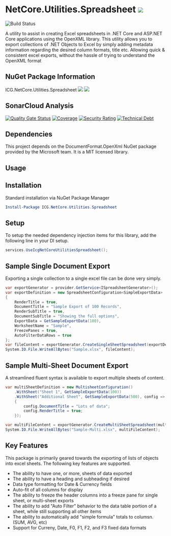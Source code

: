 # NetCore.Utilities.Spreadsheet ![](https://img.shields.io/github/license/iowacomputergurus/netcore.utilities.spreadsheet.svg)

![Build Status](https://github.com/IowaComputerGurus/netcore.utilities.spreadsheet/actions/workflows/ci-build.yml/badge.svg)

A utility to assist in creating Excel spreadsheets in .NET Core and ASP.NET Core applications using the OpenXML library.  This utility allows you to export collections of .NET Objects to Excel by simply adding metadata information regarding the desired column formats, title etc.  Allowing quick & consistent excel exports, without the hassle of trying to understand the OpenXML format

## NuGet Package Information
ICG.NetCore.Utilities.Spreadsheet ![](https://img.shields.io/nuget/v/icg.netcore.utilities.spreadsheet.svg) ![](https://img.shields.io/nuget/dt/icg.netcore.utilities.spreadsheet.svg)

## SonarCloud Analysis

[![Quality Gate Status](https://sonarcloud.io/api/project_badges/measure?project=IowaComputerGurus_netcore.utilities.spreadsheet&metric=alert_status)](https://sonarcloud.io/dashboard?id=IowaComputerGurus_netcore.utilities.spreadsheet)
[![Coverage](https://sonarcloud.io/api/project_badges/measure?project=IowaComputerGurus_netcore.utilities.spreadsheet&metric=coverage)](https://sonarcloud.io/dashboard?id=IowaComputerGurus_netcore.utilities.spreadsheet)
[![Security Rating](https://sonarcloud.io/api/project_badges/measure?project=IowaComputerGurus_netcore.utilities.spreadsheet&metric=security_rating)](https://sonarcloud.io/dashboard?id=IowaComputerGurus_netcore.utilities.spreadsheet)
[![Technical Debt](https://sonarcloud.io/api/project_badges/measure?project=IowaComputerGurus_netcore.utilities.spreadsheet&metric=sqale_index)](https://sonarcloud.io/dashboard?id=IowaComputerGurus_netcore.utilities.spreadsheet)

## Dependencies
This project depends on the DocumentFormat.OpenXml NuGet package provided by the Microsoft team. It is a MIT licensed library.

## Usage

## Installation
Standard installation via NuGet Package Manager
``` powershell
Install-Package ICG.NetCore.Utilities.Spreadsheet
```

## Setup
To setup the needed dependency injection items for this library, add the following line in your DI setup.
``` csharp
services.UseIcgNetCoreUtilitiesSpreadsheet();
```

## Sample Single Document Export

Exporting a single collection to a single excel file can be done very simply. 

```csharp
var exportGenerator = provider.GetService<ISpreadsheetGenerator>();
var exportDefinition = new SpreadsheetConfiguration<SimpleExportData>
{
    RenderTitle = true,
    DocumentTitle = "Sample Export of 100 Records",
    RenderSubTitle = true,
    DocumentSubTitle = "Showing the full options",
    ExportData = GetSampleExportData(100),
    WorksheetName = "Sample",
    FreezePanes = true,
    AutoFilterDataRows = true
};
var fileContent = exportGenerator.CreateSingleSheetSpreadsheet(exportDefinition);
System.IO.File.WriteAllBytes("Sample.xlsx", fileContent);
```

## Sample Multi-Sheet Document Export

A streamlined fluent syntax is available to export multiple sheets of content.

```csharp
var multiSheetDefinition = new MultisheetConfiguration()
    .WithSheet("Sheet 1", GetSampleExportData(100))
    .WithSheet("Additional Sheet", GetSampleExportData(500), config =>
    {
        config.DocumentTitle = "Lots of data";
        config.RenderTitle = true;
    });

var multiFileContent = exportGenerator.CreateMultiSheetSpreadsheet(multiSheetDefinition);
System.IO.File.WriteAllBytes("Sample-Multi.xlsx", multiFileContent);
```

## Key Features
This package is primarily geared towards the exporting of lists of objects into excel sheets.  The following key features are supported.

* The ability to have one, or more, sheets of data exported
* The ability to have a heading and subheading if desired
* Data type formatting for Date & Currency fields
* Auto-fit of all columns for display
* The ability to freeze the header columns into a freeze pane for single sheet, or multi-sheet exports
* The ability to add "Auto Filter" behavior to the data table portion of a sheet, while still supporting all other items
* The ability to automatically add "simple formula" totals to columsn. (SUM, AVG, etc)
* Support for Curreny, Date, F0, F1, F2, and F3 fixed data formats